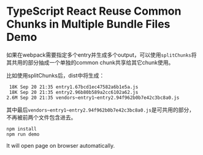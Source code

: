 TypeScript React Reuse Common Chunks in Multiple Bundle Files Demo
==================================================================

如果在webpack需要指定多个entry并生成多个output，可以使用`splitChunks`将其共用的部分抽成一个单独的common chunk共享给其它chunk使用。

比如使用splitChunks后，dist中将生成：


```
 18K Sep 20 21:35 entry1.67bcd1ec47582a6b1e5a.js
 18K Sep 20 21:35 entry2.96b80b589a2cc6102a62.js
2.6M Sep 20 21:35 vendors~entry1~entry2.94f962b0b7e42c3bc8a0.js
```

其中最后`vendors~entry1~entry2.94f962b0b7e42c3bc8a0.js`是可共用的部分，不再被前两个文件包含进去。

```
npm install
npm run demo
```

It will open page on browser automatically.
